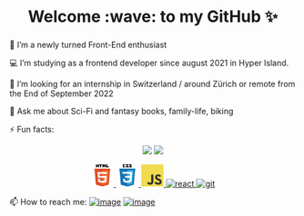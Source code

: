 <h1 align="center">Welcome :wave: to my GitHub ✨</h1>
<h3 align="center"> </h3>

<p>
🌱 I’m a newly turned Front-End enthusiast

 :computer: I’m studying as a frontend developer since august 2021 in Hyper Island. 

🔭 I’m looking for an internship in Switzerland / around Zürich or remote from the End of September 2022

💬 Ask me about Sci-Fi and fantasy books, family-life, biking  
</p>

⚡ Fun facts:
<p align= "center">
<img src="https://github-readme-stats.vercel.app/api?username=iwanast&theme=midnight-purple&show_icons=true&count_private=true&include_all_commits=true" width="450"/> 

<img src="https://github-readme-stats.vercel.app/api/top-langs/?username=iwanast&theme=midnight-purple&layout=compact/" width="259"/>
</p>


<p align="center"> 
  <a href="https://www.w3.org/html/" target="_blank"> 
    <img src="https://raw.githubusercontent.com/devicons/devicon/master/icons/html5/html5-original-wordmark.svg" alt="html5" width="40" height="40"/> 
  </a>
  <a href="https://www.w3schools.com/css/" target="_blank"> 
    <img src="https://raw.githubusercontent.com/devicons/devicon/master/icons/css3/css3-original-wordmark.svg" alt="css3" width="40" height="40"/> 
  </a> 
  <a href="https://developer.mozilla.org/en-US/docs/Web/JavaScript" target="_blank"> 
    <img src="https://raw.githubusercontent.com/devicons/devicon/master/icons/javascript/javascript-original.svg" alt="javascript" width="40" height="40"/> 
  </a> 
  <a href="https://reactjs.org/" target="_blank"> 
    <img src="https://upload.wikimedia.org/wikipedia/commons/a/a7/React-icon.svg" alt="react" width="40" height="40"/> 
  </a>
  <a href="https://git-scm.com/" target="_blank"> 
    <img src="https://www.vectorlogo.zone/logos/git-scm/git-scm-icon.svg" alt="git" width="40" height="40"/> 
  </a>
</p>

 📫 How to reach me:  [![image](https://img.shields.io/badge/LinkedIn-0077B5?style=for-the-badge&logo=linkedin&logoColor=white)](https://www.linkedin.com/in/iwana-städeli-12824b3//)
[![image](https://img.shields.io/badge/Gmail-D14836?style=for-the-badge&logo=gmail&logoColor=white)](mailto:iwana.stadeli@hyperisland.se)

